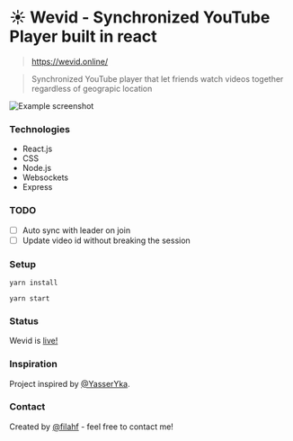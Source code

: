 # :sunny: Wevid  - Synchronized YouTube Player built in react

> https://wevid.online/

> Synchronized YouTube player that let friends watch videos together regardless of geograpic location

![Example screenshot](screeny.PNG)

### Technologies
* React.js
* CSS
* Node.js
* Websockets
* Express

### TODO
- [ ] Auto sync with leader on join
- [ ] Update video id without breaking the session

### Setup
`yarn install`

`yarn start`

### Status
Wevid is [live!](https://wevid.online/)

### Inspiration
Project inspired by [@YasserYka](https://github.com/YasserYka/YT-API).

### Contact
Created by [@filahf](https://www.filipahfelt.se/) - feel free to contact me!

